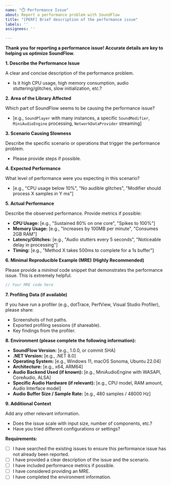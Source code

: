 ```yaml
---
name: "⏱️ Performance Issue"
about: Report a performance problem with SoundFlow
title: "[PERF] Brief description of the performance issue"
labels: ''
assignees: ''

---
```


**Thank you for reporting a performance issue! Accurate details are key to helping us optimize SoundFlow.**

**1. Describe the Performance Issue**

A clear and concise description of the performance problem.
*   Is it high CPU usage, high memory consumption, audio stuttering/glitches, slow initialization, etc.?

**2. Area of the Library Affected**

Which part of SoundFlow seems to be causing the performance issue?
*   [e.g., `SoundPlayer` with many instances, a specific `SoundModifier`, `MiniAudioEngine` processing, `NetworkDataProvider` streaming]

**3. Scenario Causing Slowness**

Describe the specific scenario or operations that trigger the performance problem.
*   Please provide steps if possible.

**4. Expected Performance**

What level of performance were you expecting in this scenario?
*   [e.g., "CPU usage below 10%", "No audible glitches", "Modifier should process X samples in Y ms"]

**5. Actual Performance**

Describe the observed performance. Provide metrics if possible:
*   **CPU Usage:** [e.g., "Sustained 80% on one core", "Spikes to 100%"]
*   **Memory Usage:** [e.g., "Increases by 100MB per minute", "Consumes 2GB RAM"]
*   **Latency/Glitches:** [e.g., "Audio stutters every 5 seconds", "Noticeable delay in processing"]
*   **Timing:** [e.g., "Method X takes 500ms to complete for a 1s buffer"]

**6. Minimal Reproducible Example (MRE) (Highly Recommended)**

Please provide a *minimal* code snippet that demonstrates the performance issue. This is extremely helpful.
```csharp
// Your MRE code here
```

**7. Profiling Data (if available)**

If you have run a profiler (e.g., dotTrace, PerfView, Visual Studio Profiler), please share:
*   Screenshots of hot paths.
*   Exported profiling sessions (if shareable).
*   Key findings from the profiler.

**8. Environment (please complete the following information):**
*   **SoundFlow Version:** [e.g., 1.0.0, or commit SHA]
*   **.NET Version:** [e.g., .NET 8.0]
*   **Operating System:** [e.g., Windows 11, macOS Sonoma, Ubuntu 22.04]
*   **Architecture:** [e.g., x64, ARM64]
*   **Audio Backend Used (if known):** [e.g., MiniAudioEngine with WASAPI, CoreAudio, ALSA]
*   **Specific Audio Hardware (if relevant):** [e.g., CPU model, RAM amount, Audio Interface model]
*   **Audio Buffer Size / Sample Rate:** [e.g., 480 samples / 48000 Hz]

**9. Additional Context**

Add any other relevant information.
*   Does the issue scale with input size, number of components, etc.?
*   Have you tried different configurations or settings?

**Requirements:**
*   [ ] I have searched the existing issues to ensure this performance issue has not already been reported.
*   [ ] I have provided a clear description of the issue and the scenario.
*   [ ] I have included performance metrics if possible.
*   [ ] I have considered providing an MRE.
*   [ ] I have completed the environment information.
